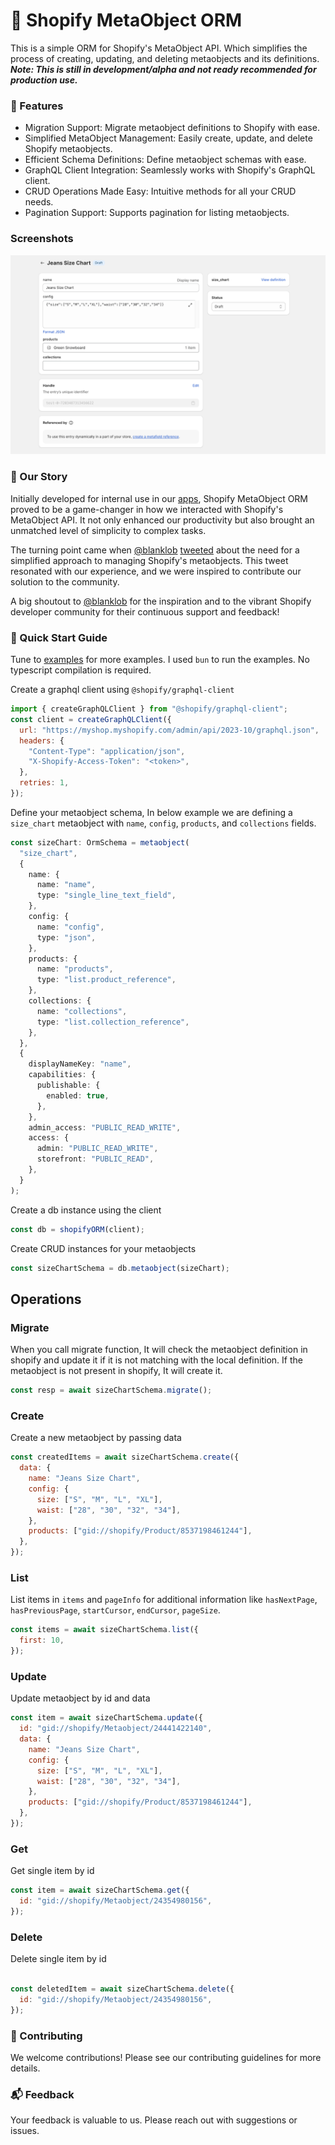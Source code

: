 # 🚀 Shopify MetaObject ORM

This is a simple ORM for Shopify's MetaObject API. Which simplifies the process of creating, updating, and deleting metaobjects and its definitions.
**_Note: This is still in development/alpha and not ready recommended for production use._**

### 🌟 Features
- Migration Support: Migrate metaobject definitions to Shopify with ease.
- Simplified MetaObject Management: Easily create, update, and delete Shopify metaobjects.
- Efficient Schema Definitions: Define metaobject schemas with ease.
- GraphQL Client Integration: Seamlessly works with Shopify's GraphQL client.
- CRUD Operations Made Easy: Intuitive methods for all your CRUD needs.
- Pagination Support: Supports pagination for listing metaobjects.

### Screenshots

![image](./screenshots/meta-object.png)


### 📖 Our Story
Initially developed for internal use in our [apps](https://apps.shopify.com/partners/appzola), Shopify MetaObject ORM proved to be a game-changer in how we interacted with Shopify's MetaObject API. It not only enhanced our productivity but also brought an unmatched level of simplicity to complex tasks.

The turning point came when [@blanklob](https://twitter.com/blanklob) [tweeted](https://twitter.com/blanklob/status/1729901729175515273) about the need for a simplified approach to managing Shopify's metaobjects. This tweet resonated with our experience, and we were inspired to contribute our solution to the community.

A big shoutout to [@blanklob](https://twitter.com/blanklob)  for the inspiration and to the vibrant Shopify developer community for their continuous support and feedback!



<!-- ### 📦 Installation

```bash
npm i shopify-orm
``` -->

### 🚀 Quick Start Guide

Tune to [examples](./examples) for more examples. 
I used `bun` to run the examples. No typescript compilation is required.


Create a graphql client using `@shopify/graphql-client`

```js
import { createGraphQLClient } from "@shopify/graphql-client";
const client = createGraphQLClient({
  url: "https://myshop.myshopify.com/admin/api/2023-10/graphql.json",
  headers: {
    "Content-Type": "application/json",
    "X-Shopify-Access-Token": "<token>",
  },
  retries: 1,
});
```

Define your metaobject schema, In below example we are defining a `size_chart` metaobject with `name`, `config`, `products`, and `collections` fields.

```ts
const sizeChart: OrmSchema = metaobject(
  "size_chart",
  {
    name: {
      name: "name",
      type: "single_line_text_field",
    },
    config: {
      name: "config",
      type: "json",
    },
    products: {
      name: "products",
      type: "list.product_reference",
    },
    collections: {
      name: "collections",
      type: "list.collection_reference",
    },
  },
  {
    displayNameKey: "name",
    capabilities: {
      publishable: {
        enabled: true,
      },
    },
    admin_access: "PUBLIC_READ_WRITE",
    access: {
      admin: "PUBLIC_READ_WRITE",
      storefront: "PUBLIC_READ",
    },
  }
);
```

Create a db instance using the client

```ts
const db = shopifyORM(client);
```

Create CRUD instances for your metaobjects

```ts
const sizeChartSchema = db.metaobject(sizeChart);
```

## Operations

### Migrate

When you call migrate function, It will check the metaobject definition in shopify and update it if it is not matching with the local definition. If the metaobject is not present in shopify, It will create it.

```ts
const resp = await sizeChartSchema.migrate();
```

### Create
Create a new metaobject by passing data
```js
const createdItems = await sizeChartSchema.create({
  data: {
    name: "Jeans Size Chart",
    config: {
      size: ["S", "M", "L", "XL"],
      waist: ["28", "30", "32", "34"],
    },
    products: ["gid://shopify/Product/8537198461244"],
  },
});
```

### List

List items in `items` and `pageInfo` for additional information like `hasNextPage`, `hasPreviousPage`, `startCursor`, `endCursor`, `pageSize`.

```js
const items = await sizeChartSchema.list({
  first: 10,
});
```

### Update
Update metaobject by id and data
```js
const item = await sizeChartSchema.update({
  id: "gid://shopify/Metaobject/24441422140",
  data: {
    name: "Jeans Size Chart",
    config: {
      size: ["S", "M", "L", "XL"],
      waist: ["28", "30", "32", "34"],
    },
    products: ["gid://shopify/Product/8537198461244"],
  },
});
```

### Get
Get single item by id
```js
const item = await sizeChartSchema.get({
  id: "gid://shopify/Metaobject/24354980156",
});
```

### Delete
Delete single item by id
```js

const deletedItem = await sizeChartSchema.delete({
  id: "gid://shopify/Metaobject/24354980156",
});
```

### 👥 Contributing
We welcome contributions! Please see our contributing guidelines for more details.

### 📬 Feedback
Your feedback is valuable to us. Please reach out with suggestions or issues.
